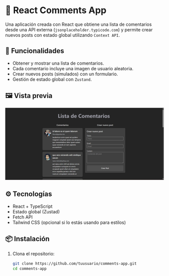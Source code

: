 # 📝 React Comments App

Una aplicación creada con React que obtiene una lista de comentarios desde una API externa (`jsonplaceholder.typicode.com`) y permite crear nuevos posts con estado global utilizando `Context API`.

## 🚀 Funcionalidades

- Obtener y mostrar una lista de comentarios.
- Cada comentario incluye una imagen de usuario aleatoria.
- Crear nuevos posts (simulados) con un formulario.
- Gestión de estado global con `Zustand`.

## 🖼️ Vista previa

![Vista previa del proyecto](/src/assets/image.png) <!-- Si tienes una imagen de muestra -->

## ⚙️ Tecnologías

- React + TypeScript
- Estado global (Zustad)
- Fetch API
- Tailwind CSS (opcional si lo estás usando para estilos)

## 📦 Instalación

1. Clona el repositorio:
   ```bash
   git clone https://github.com/tuusuario/comments-app.git
   cd comments-app
   ```
